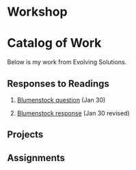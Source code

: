 # Workshop
# Catalog of Work
Below is my work from Evolving Solutions.
## Responses to Readings
1. [Blumenstock question](https://wicked-problems.github.io/workshop/blumenstock) (Jan 30)

2. <a href="/blumenstock">Blumenstock response</a> (Jan 30 revised)
## Projects
## Assignments
